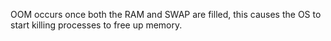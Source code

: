 OOM occurs once both the RAM and SWAP are filled, this causes the OS to start killing processes to free up memory.
